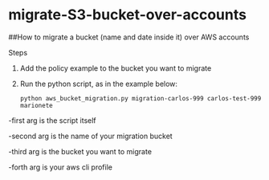 # migrate-S3-bucket-over-accounts
##How to migrate a bucket (name and date inside it) over AWS accounts


Steps

1) Add the policy example to the bucket you want to migrate
2) Run the python script, as in the example below:

       python aws_bucket_migration.py migration-carlos-999 carlos-test-999 marionete
        
-first arg is the script itself
        
-second arg is the name of your migration bucket
                  
-third arg is the bucket you want to migrate
                  
-forth arg is your aws cli profile

